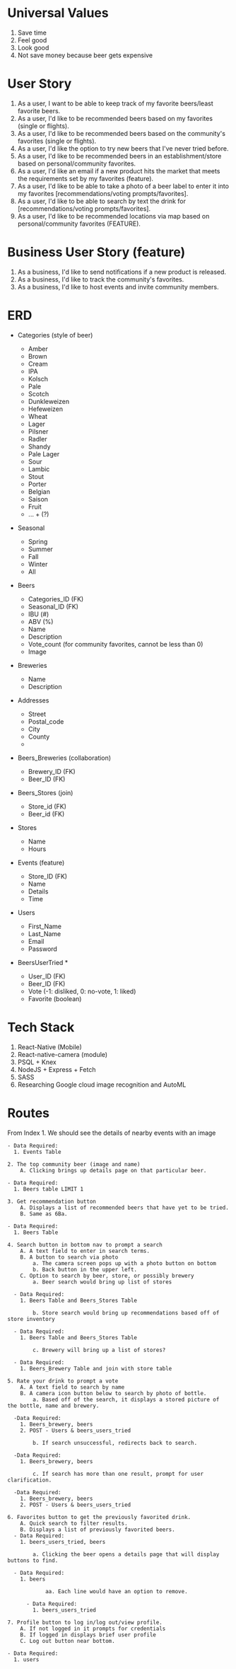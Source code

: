 # Universal Values

1. Save time
2. Feel good
3. Look good
4. Not save money because beer gets expensive

# User Story

1. As a user, I want to be able to keep track of my favorite beers/least favorite beers.
2. As a user, I'd like to be recommended beers based on my favorites (single or flights).
3. As a user, I'd like to be recommended beers based on the community's favorites (single or flights).
4. As a user, I'd like the option to try new beers that I've never tried before. 
5. As a user, I'd like to be recommended beers in an establishment/store based on personal/community favorites.
6. As a user, I'd like an email if a new product hits the market that meets the requirements set by my favorites (feature).
7. As a user, I'd like to be able to take a photo of a beer label to enter it into my favorites [recommendations/voting prompts/favorites].
8. As a user, I'd like to be able to search by text the drink for [recommendations/voting prompts/favorites].
9. As a user, I'd like to be recommended locations via map based on personal/community favorites (FEATURE).

# Business User Story (feature)

1. As a business, I'd like to send notifications if a new product is released.
2. As a business, I'd like to track the community's favorites.
3. As a business, I'd like to host events and invite community members.

# ERD

- Categories (style of beer) 
  - Amber
  - Brown
  - Cream
  - IPA
  - Kolsch
  - Pale
  - Scotch
  - Dunkleweizen
  - Hefeweizen
  - Wheat
  - Lager
  - Pilsner
  - Radler
  - Shandy
  - Pale Lager
  - Sour
  - Lambic
  - Stout
  - Porter
  - Belgian
  - Saison
  - Fruit
  - ... + (?)

- Seasonal
  - Spring
  - Summer
  - Fall
  - Winter
  - All

- Beers
  - Categories_ID (FK)
  - Seasonal_ID (FK)
  - IBU (#)
  - ABV (%)
  - Name
  - Description
  - Vote_count (for community favorites, cannot be less than 0)
  - Image

- Breweries
  - Name
  - Description

- Addresses
  - Street
  - Postal_code
  - City
  - County
  - 

- Beers_Breweries (collaboration)
  - Brewery_ID (FK)
  - Beer_ID (FK)

- Beers_Stores (join)
  - Store_id (FK)
  - Beer_id (FK)

- Stores
  - Name
  - Hours

- Events (feature)
  - Store_ID (FK)
  - Name
  - Details
  - Time

- Users
  - First_Name
  - Last_Name
  - Email
  - Password

- BeersUserTried *
  - User_ID (FK)
  - Beer_ID (FK)
  - Vote (-1: disliked, 0: no-vote, 1: liked)
  - Favorite (boolean)

# Tech Stack

1. React-Native (Mobile)
2. React-native-camera (module)
3. PSQL + Knex
4. NodeJS + Express + Fetch
5. SASS
6. Researching Google cloud image recognition and AutoML

# Routes

From Index
	1. We should see the details of nearby events with an image

    - Data Required:
      1. Events Table

	2. The top community beer (image and name)
		A. Clicking brings up details page on that particular beer.

    - Data Required:
      1. Beers table LIMIT 1

	3. Get recommendation button
		A. Displays a list of recommended beers that have yet to be tried.
		B. Same as 6Ba.

    - Data Required:
      1. Beers Table
      
	4. Search button in bottom nav to prompt a search
		A. A text field to enter in search terms.
		B. A button to search via photo
			a. The camera screen pops up with a photo button on bottom
			b. Back button in the upper left.
		C. Option to search by beer, store, or possibly brewery
			a. Beer search would bring up list of stores

      - Data Required:
        1. Beers Table and Beers_Stores Table

			b. Store search would bring up recommendations based off of store inventory

      - Data Required:
        1. Beers Table and Beers_Stores Table

			c. Brewery will bring up a list of stores?

      - Data Required:
        1. Beers_Brewery Table and join with store table

	5. Rate your drink to prompt a vote
		A. A text field to search by name
		B. A camera icon button below to search by photo of bottle.
			a. Based off of the search, it displays a stored picture of the bottle, name and brewery.

      -Data Required:
        1. Beers_brewery, beers
        2. POST - Users & beers_users_tried

			b. If search unsuccessful, redirects back to search.

      -Data Required:
        1. Beers_brewery, beers

			c. If search has more than one result, prompt for user clarification.

      -Data Required:
        1. Beers_brewery, beers
        2. POST - Users & beers_users_tried

	6. Favorites button to get the previously favorited drink.
		A. Quick search to filter results.
		B. Displays a list of previously favorited beers.
      - Data Required:
        1. beers_users_tried, beers

			a. Clicking the beer opens a details page that will display buttons to find.

      - Data Required:
        1. beers

				aa. Each line would have an option to remove.

          - Data Required:
            1. beers_users_tried

	7. Profile button to log in/log out/view profile.
		A. If not logged in it prompts for credentials
		B. If logged in displays brief user profile
		C. Log out button near bottom.

    - Data Required:
      1. users



